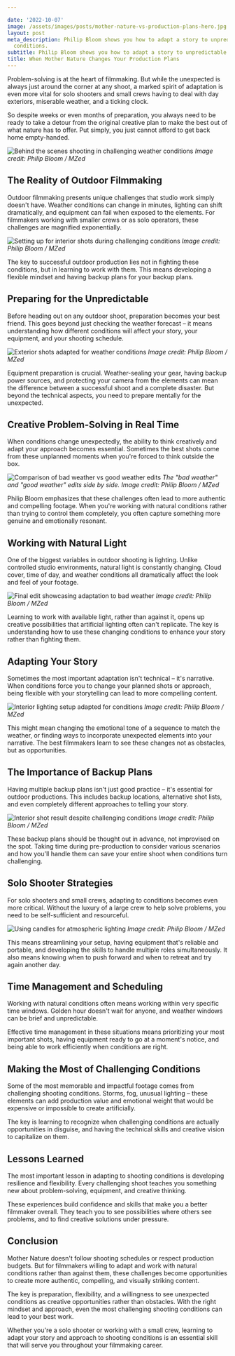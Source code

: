 ```yaml
---

date: '2022-10-07'
image: /assets/images/posts/mother-nature-vs-production-plans-hero.jpg
layout: post
meta_description: Philip Bloom shows you how to adapt a story to unpredictable shooting
  conditions.
subtitle: Philip Bloom shows you how to adapt a story to unpredictable shooting conditions.
title: When Mother Nature Changes Your Production Plans
---
```


Problem-solving is at the heart of filmmaking. But while the unexpected is always just around the corner at any shoot, a marked spirit of adaptation is even more vital for solo shooters and small crews having to deal with day exteriors, miserable weather, and a ticking clock.

So despite weeks or even months of preparation, you always need to be ready to take a detour from the original creative plan to make the best out of what nature has to offer. Put simply, you just cannot afford to get back home empty-handed.

![Behind the scenes shooting in challenging weather conditions](/assets/images/posts/mother-nature-vs-production-plans-bad-weather-bts.jpg)
*Image credit: Philip Bloom / MZed*

## The Reality of Outdoor Filmmaking

Outdoor filmmaking presents unique challenges that studio work simply doesn't have. Weather conditions can change in minutes, lighting can shift dramatically, and equipment can fail when exposed to the elements. For filmmakers working with smaller crews or as solo operators, these challenges are magnified exponentially.

![Setting up for interior shots during challenging conditions](/assets/images/posts/mother-nature-vs-production-plans-interior-setup.jpg)
*Image credit: Philip Bloom / MZed*

The key to successful outdoor production lies not in fighting these conditions, but in learning to work with them. This means developing a flexible mindset and having backup plans for your backup plans.

## Preparing for the Unpredictable

Before heading out on any outdoor shoot, preparation becomes your best friend. This goes beyond just checking the weather forecast – it means understanding how different conditions will affect your story, your equipment, and your shooting schedule.

![Exterior shots adapted for weather conditions](/assets/images/posts/mother-nature-vs-production-plans-exterior-shots.jpg)
*Image credit: Philip Bloom / MZed*

Equipment preparation is crucial. Weather-sealing your gear, having backup power sources, and protecting your camera from the elements can mean the difference between a successful shoot and a complete disaster. But beyond the technical aspects, you need to prepare mentally for the unexpected.

## Creative Problem-Solving in Real Time

When conditions change unexpectedly, the ability to think creatively and adapt your approach becomes essential. Sometimes the best shots come from these unplanned moments when you're forced to think outside the box.

![Comparison of bad weather vs good weather edits](/assets/images/posts/mother-nature-vs-production-plans-edit-comparison.jpg)
*The "bad weather" and "good weather" edits side by side. Image credit: Philip Bloom / MZed*

Philip Bloom emphasizes that these challenges often lead to more authentic and compelling footage. When you're working with natural conditions rather than trying to control them completely, you often capture something more genuine and emotionally resonant.

## Working with Natural Light

One of the biggest variables in outdoor shooting is lighting. Unlike controlled studio environments, natural light is constantly changing. Cloud cover, time of day, and weather conditions all dramatically affect the look and feel of your footage.

![Final edit showcasing adaptation to bad weather](/assets/images/posts/mother-nature-vs-production-plans-bad-weather-edit.jpg)
*Image credit: Philip Bloom / MZed*

Learning to work with available light, rather than against it, opens up creative possibilities that artificial lighting often can't replicate. The key is understanding how to use these changing conditions to enhance your story rather than fighting them.

## Adapting Your Story

Sometimes the most important adaptation isn't technical – it's narrative. When conditions force you to change your planned shots or approach, being flexible with your storytelling can lead to more compelling content.

![Interior lighting setup adapted for conditions](/assets/images/posts/mother-nature-vs-production-plans-interior-lighting.jpg)
*Image credit: Philip Bloom / MZed*

This might mean changing the emotional tone of a sequence to match the weather, or finding ways to incorporate unexpected elements into your narrative. The best filmmakers learn to see these changes not as obstacles, but as opportunities.

## The Importance of Backup Plans

Having multiple backup plans isn't just good practice – it's essential for outdoor productions. This includes backup locations, alternative shot lists, and even completely different approaches to telling your story.

![Interior shot result despite challenging conditions](/assets/images/posts/mother-nature-vs-production-plans-interior-shot.jpg)
*Image credit: Philip Bloom / MZed*

These backup plans should be thought out in advance, not improvised on the spot. Taking time during pre-production to consider various scenarios and how you'll handle them can save your entire shoot when conditions turn challenging.

## Solo Shooter Strategies

For solo shooters and small crews, adapting to conditions becomes even more critical. Without the luxury of a large crew to help solve problems, you need to be self-sufficient and resourceful.

![Using candles for atmospheric lighting](/assets/images/posts/mother-nature-vs-production-plans-candle-lighting.jpg)
*Image credit: Philip Bloom / MZed*

This means streamlining your setup, having equipment that's reliable and portable, and developing the skills to handle multiple roles simultaneously. It also means knowing when to push forward and when to retreat and try again another day.

## Time Management and Scheduling

Working with natural conditions often means working within very specific time windows. Golden hour doesn't wait for anyone, and weather windows can be brief and unpredictable.

Effective time management in these situations means prioritizing your most important shots, having equipment ready to go at a moment's notice, and being able to work efficiently when conditions are right.

## Making the Most of Challenging Conditions

Some of the most memorable and impactful footage comes from challenging shooting conditions. Storms, fog, unusual lighting – these elements can add production value and emotional weight that would be expensive or impossible to create artificially.

The key is learning to recognize when challenging conditions are actually opportunities in disguise, and having the technical skills and creative vision to capitalize on them.

## Lessons Learned

The most important lesson in adapting to shooting conditions is developing resilience and flexibility. Every challenging shoot teaches you something new about problem-solving, equipment, and creative thinking.

These experiences build confidence and skills that make you a better filmmaker overall. They teach you to see possibilities where others see problems, and to find creative solutions under pressure.

## Conclusion

Mother Nature doesn't follow shooting schedules or respect production budgets. But for filmmakers willing to adapt and work with natural conditions rather than against them, these challenges become opportunities to create more authentic, compelling, and visually striking content.

The key is preparation, flexibility, and a willingness to see unexpected conditions as creative opportunities rather than obstacles. With the right mindset and approach, even the most challenging shooting conditions can lead to your best work.

Whether you're a solo shooter or working with a small crew, learning to adapt your story and approach to shooting conditions is an essential skill that will serve you throughout your filmmaking career.